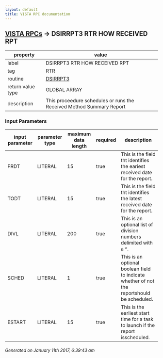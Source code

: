 ```yaml
---
layout: default
title: VISTA RPC documentation
---
```




## [VISTA RPCs](TableOfContent.md) &#8594; DSIRRPT3 RTR HOW RECEIVED RPT 

 property | value 
--- | --- 
 label | DSIRRPT3 RTR HOW RECEIVED RPT
 tag | RTR
 routine | [DSIRRPT3](http://code.osehra.org/dox/Routine_DSIRRPT3_source.html)
 return value type | GLOBAL ARRAY
 description | This proceedure schedules or runs the Received Method Summary Report

### Input Parameters

| input parameter | parameter type | maximum data length | required | description | 
| --- | --- | --- | --- | --- | 
| FRDT | LITERAL | 15 | true | This is the field tht identifies the eariest received date for the report. | 
| TODT | LITERAL | 15 | true | This is the field tht identifies the latest received date for the report. | 
| DIVL | LITERAL | 200 | true | This is an optional list of division numbers delimited with a ^. | 
| SCHED | LITERAL | 1 | true | This is an optional boolean field to indicate whether of not the reportshould be scheduled. | 
| ESTART | LITERAL | 15 | true | This is the earliest start time for a task to launch if the report isscheduled. | 




 ###### Generated on January 11th 2017, 6:39:43 am